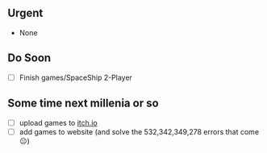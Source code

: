 ## Urgent
* None
## Do Soon
- [ ] Finish games/SpaceShip 2-Player
## Some time next millenia or so
- [ ] upload games to [itch.io](https://itch.io/)
- [ ] add games to website (and solve the 532,342,349,278 errors that come :neutral_face:)
